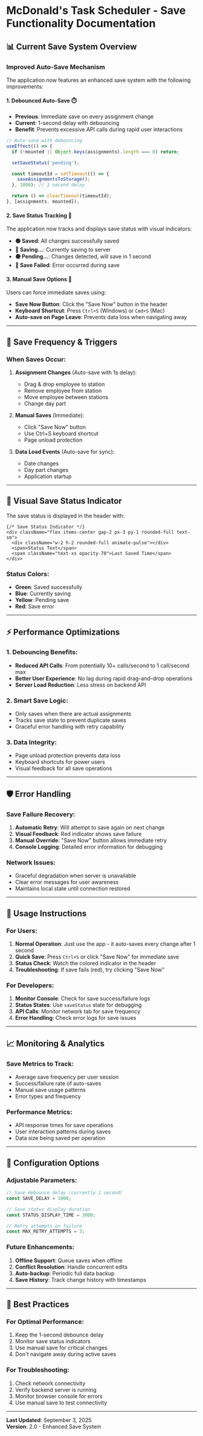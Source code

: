 # McDonald's Task Scheduler - Save Functionality Documentation

## 📊 Current Save System Overview

### **Improved Auto-Save Mechanism**

The application now features an enhanced save system with the following improvements:

#### **1. Debounced Auto-Save** ⏱️
- **Previous**: Immediate save on every assignment change
- **Current**: 1-second delay with debouncing
- **Benefit**: Prevents excessive API calls during rapid user interactions

```typescript
// Auto-save with debouncing
useEffect(() => {
  if (!mounted || Object.keys(assignments).length === 0) return;

  setSaveStatus('pending');

  const timeoutId = setTimeout(() => {
    saveAssignmentsToStorage();
  }, 1000); // 1 second delay

  return () => clearTimeout(timeoutId);
}, [assignments, mounted]);
```

#### **2. Save Status Tracking** 🎯
The application now tracks and displays save status with visual indicators:

- **🟢 Saved**: All changes successfully saved
- **🔵 Saving...**: Currently saving to server  
- **🟡 Pending...**: Changes detected, will save in 1 second
- **🔴 Save Failed**: Error occurred during save

#### **3. Manual Save Options** 💾
Users can force immediate saves using:
- **Save Now Button**: Click the "Save Now" button in the header
- **Keyboard Shortcut**: Press `Ctrl+S` (Windows) or `Cmd+S` (Mac)
- **Auto-save on Page Leave**: Prevents data loss when navigating away

---

## 🔄 Save Frequency & Triggers

### **When Saves Occur**:

1. **Assignment Changes** (Auto-save with 1s delay):
   - Drag & drop employee to station
   - Remove employee from station
   - Move employee between stations
   - Change day part

2. **Manual Saves** (Immediate):
   - Click "Save Now" button
   - Use Ctrl+S keyboard shortcut
   - Page unload protection

3. **Data Load Events** (Auto-save for sync):
   - Date changes
   - Day part changes
   - Application startup

---

## 🎨 Visual Save Status Indicator

The save status is displayed in the header with:

```tsx
{/* Save Status Indicator */}
<div className="flex items-center gap-2 px-3 py-1 rounded-full text-sm">
  <div className="w-2 h-2 rounded-full animate-pulse"></div>
  <span>Status Text</span>
  <span className="text-xs opacity-70">Last Saved Time</span>
</div>
```

### **Status Colors**:
- **Green**: Saved successfully
- **Blue**: Currently saving
- **Yellow**: Pending save
- **Red**: Save error

---

## ⚡ Performance Optimizations

### **1. Debouncing Benefits**:
- **Reduced API Calls**: From potentially 10+ calls/second to 1 call/second max
- **Better User Experience**: No lag during rapid drag-and-drop operations
- **Server Load Reduction**: Less stress on backend API

### **2. Smart Save Logic**:
- Only saves when there are actual assignments
- Tracks save state to prevent duplicate saves
- Graceful error handling with retry capability

### **3. Data Integrity**:
- Page unload protection prevents data loss
- Keyboard shortcuts for power users
- Visual feedback for all save operations

---

## 🛡️ Error Handling

### **Save Failure Recovery**:
1. **Automatic Retry**: Will attempt to save again on next change
2. **Visual Feedback**: Red indicator shows save failure
3. **Manual Override**: "Save Now" button allows immediate retry
4. **Console Logging**: Detailed error information for debugging

### **Network Issues**:
- Graceful degradation when server is unavailable
- Clear error messages for user awareness
- Maintains local state until connection restored

---

## 🚀 Usage Instructions

### **For Users**:
1. **Normal Operation**: Just use the app - it auto-saves every change after 1 second
2. **Quick Save**: Press `Ctrl+S` or click "Save Now" for immediate save
3. **Status Check**: Watch the colored indicator in the header
4. **Troubleshooting**: If save fails (red), try clicking "Save Now"

### **For Developers**:
1. **Monitor Console**: Check for save success/failure logs
2. **Status States**: Use `saveStatus` state for debugging
3. **API Calls**: Monitor network tab for save frequency
4. **Error Handling**: Check error logs for save issues

---

## 📈 Monitoring & Analytics

### **Save Metrics to Track**:
- Average save frequency per user session
- Success/failure rate of auto-saves
- Manual save usage patterns
- Error types and frequency

### **Performance Metrics**:
- API response times for save operations
- User interaction patterns during saves
- Data size being saved per operation

---

## 🔧 Configuration Options

### **Adjustable Parameters**:

```typescript
// Save debounce delay (currently 1 second)
const SAVE_DELAY = 1000;

// Save status display duration
const STATUS_DISPLAY_TIME = 3000;

// Retry attempts on failure
const MAX_RETRY_ATTEMPTS = 3;
```

### **Future Enhancements**:
1. **Offline Support**: Queue saves when offline
2. **Conflict Resolution**: Handle concurrent edits
3. **Auto-backup**: Periodic full data backup
4. **Save History**: Track change history with timestamps

---

## 🎯 Best Practices

### **For Optimal Performance**:
1. Keep the 1-second debounce delay
2. Monitor save status indicators
3. Use manual save for critical changes
4. Don't navigate away during active saves

### **For Troubleshooting**:
1. Check network connectivity
2. Verify backend server is running
3. Monitor browser console for errors
4. Use manual save to test connectivity

---

**Last Updated**: September 3, 2025  
**Version**: 2.0 - Enhanced Save System

